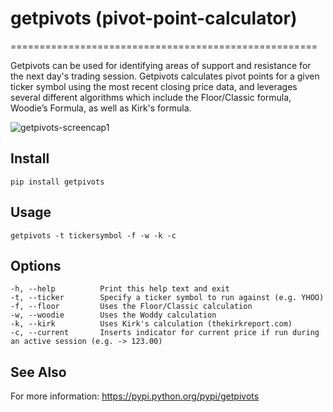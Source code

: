 # getpivots (pivot-point-calculator)
=====================================================

Getpivots can be used for identifying areas of support and resistance for the next day's trading session.  Getpivots calculates pivot points for a given ticker symbol using the most recent closing price data, and leverages several different algorithms which include the Floor/Classic formula, Woodie’s Formula, as well as Kirk's formula. 


![getpivots-screencap1](https://cloud.githubusercontent.com/assets/12847315/11052885/6ae05404-872a-11e5-91c1-13bfb17f50d2.jpg)

Install
-------

    pip install getpivots

Usage
-----

    getpivots -t tickersymbol -f -w -k -c

Options
-----
    -h, --help          Print this help text and exit
    -t, --ticker        Specify a ticker symbol to run against (e.g. YHOO)
    -f, --floor         Uses the Floor/Classic calculation
    -w, --woodie		Uses the Woddy calculation
    -k, --kirk			Uses Kirk's calculation (thekirkreport.com)
    -c, --current       Inserts indicator for current price if run during an active session (e.g. -> 123.00)


See Also
--------

For more information: https://pypi.python.org/pypi/getpivots
